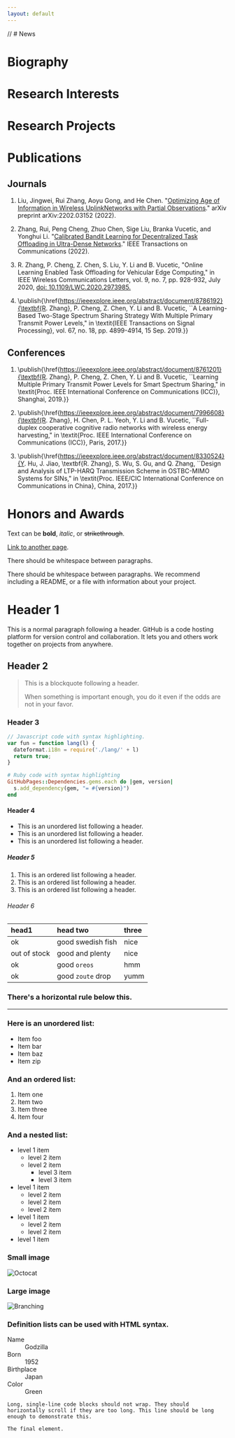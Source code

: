 ```yaml
---
layout: default
---
```


// # News

# Biography

# Research Interests

# Research Projects

# Publications

## Journals

1. Liu, Jingwei, Rui Zhang, Aoyu Gong, and He Chen. "[Optimizing Age of Information in Wireless UplinkNetworks with Partial Observations](http://arxiv.org/abs/2202.03152)." arXiv preprint arXiv:2202.03152 (2022).

2. Zhang, Rui, Peng Cheng, Zhuo Chen, Sige Liu, Branka Vucetic, and Yonghui Li. "[Calibrated Bandit Learning for Decentralized Task Offloading in Ultra-Dense Networks](https://ieeexplore.ieee.org/abstract/document/9715074?casa_token=oHjZaEumGLcAAAAA:hyuB2pyiOZkI4IK_btJJqWAI2OZiR197AqLJy04RDApz47fv1ES61KpTlcNB8tF6arebAu63)." IEEE Transactions on Communications (2022).

3. R. Zhang, P. Cheng, Z. Chen, S. Liu, Y. Li and B. Vucetic, "Online Learning Enabled Task Offloading for Vehicular Edge Computing," in IEEE Wireless Communications Letters, vol. 9, no. 7, pp. 928-932, July 2020, [doi: 10.1109/LWC.2020.2973985.](https://ieeexplore.ieee.org/abstract/document/8999589)


4. \publish{\href{https://ieeexplore.ieee.org/abstract/document/8786192}{\textbf{R. Zhang}, P. Cheng, Z. Chen, Y. Li and B. Vucetic, ``A Learning-Based Two-Stage Spectrum Sharing Strategy With Multiple Primary Transmit Power Levels," in \textit{IEEE Transactions on Signal Processing}, vol. 67, no. 18, pp. 4899-4914, 15 Sep. 2019.}}

## Conferences

1. \publish{\href{https://ieeexplore.ieee.org/abstract/document/8761201}{\textbf{R. Zhang}, P. Cheng, Z. Chen, Y. Li and B. Vucetic, ``Learning Multiple Primary Transmit Power Levels for Smart Spectrum Sharing," in \textit{Proc. IEEE International Conference on Communications (ICC)}, Shanghai, 2019.}}

2. \publish{\href{https://ieeexplore.ieee.org/abstract/document/7996608}{\textbf{R. Zhang}, H. Chen, P. L. Yeoh, Y. Li and B. Vucetic, ``Full-duplex cooperative cognitive radio networks with wireless energy harvesting," in \textit{Proc. IEEE International Conference on Communications (ICC)}, Paris, 2017.}}

3. \publish{\href{https://ieeexplore.ieee.org/abstract/document/8330524}{Y. Hu, J. Jiao, \textbf{R. Zhang}, S. Wu, S. Gu, and Q. Zhang, ``Design and Analysis of LTP-HARQ Transmission Scheme in OSTBC-MIMO Systems for SINs," in \textit{Proc. IEEE/CIC International Conference on Communications in China}, China, 2017.}}

# Honors and Awards


Text can be **bold**, _italic_, or ~~strikethrough~~.

[Link to another page](./another-page.html).

There should be whitespace between paragraphs.

There should be whitespace between paragraphs. We recommend including a README, or a file with information about your project.

# Header 1

This is a normal paragraph following a header. GitHub is a code hosting platform for version control and collaboration. It lets you and others work together on projects from anywhere.

## Header 2

> This is a blockquote following a header.
>
> When something is important enough, you do it even if the odds are not in your favor.

### Header 3

```js
// Javascript code with syntax highlighting.
var fun = function lang(l) {
  dateformat.i18n = require('./lang/' + l)
  return true;
}
```

```ruby
# Ruby code with syntax highlighting
GitHubPages::Dependencies.gems.each do |gem, version|
  s.add_dependency(gem, "= #{version}")
end
```

#### Header 4

*   This is an unordered list following a header.
*   This is an unordered list following a header.
*   This is an unordered list following a header.

##### Header 5

1.  This is an ordered list following a header.
2.  This is an ordered list following a header.
3.  This is an ordered list following a header.

###### Header 6

| head1        | head two          | three |
|:-------------|:------------------|:------|
| ok           | good swedish fish | nice  |
| out of stock | good and plenty   | nice  |
| ok           | good `oreos`      | hmm   |
| ok           | good `zoute` drop | yumm  |

### There's a horizontal rule below this.

* * *

### Here is an unordered list:

*   Item foo
*   Item bar
*   Item baz
*   Item zip

### And an ordered list:

1.  Item one
1.  Item two
1.  Item three
1.  Item four

### And a nested list:

- level 1 item
  - level 2 item
  - level 2 item
    - level 3 item
    - level 3 item
- level 1 item
  - level 2 item
  - level 2 item
  - level 2 item
- level 1 item
  - level 2 item
  - level 2 item
- level 1 item

### Small image

![Octocat](https://github.githubassets.com/images/icons/emoji/octocat.png)

### Large image

![Branching](https://guides.github.com/activities/hello-world/branching.png)


### Definition lists can be used with HTML syntax.

<dl>
<dt>Name</dt>
<dd>Godzilla</dd>
<dt>Born</dt>
<dd>1952</dd>
<dt>Birthplace</dt>
<dd>Japan</dd>
<dt>Color</dt>
<dd>Green</dd>
</dl>

```
Long, single-line code blocks should not wrap. They should horizontally scroll if they are too long. This line should be long enough to demonstrate this.
```

```
The final element.
```
